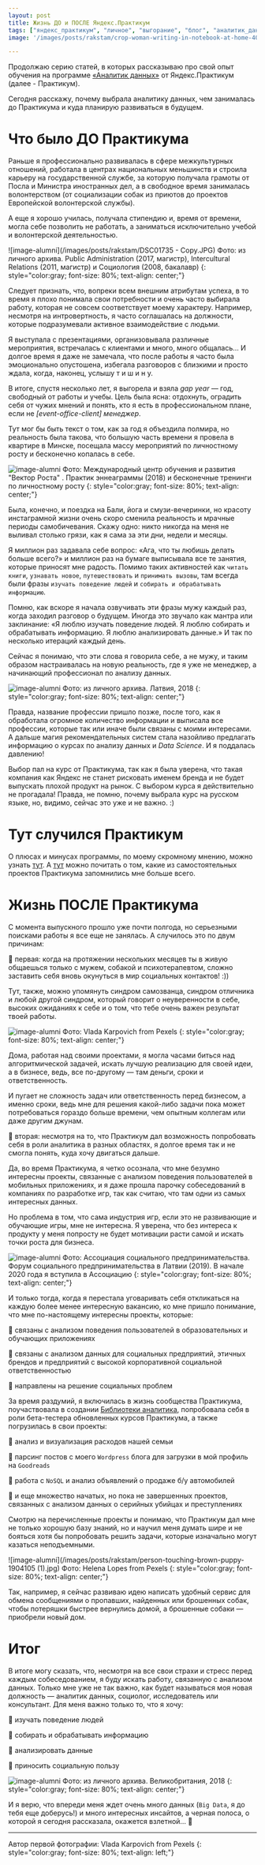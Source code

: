 ```yaml
---
layout: post
title: Жизнь ДО и ПОСЛЕ Яндекс.Практикум
tags: ["яндекс_практикум", "личное", "выгорание", "блог", "аналитик_данных"]
image: '/images/posts/rakstam/crop-woman-writing-in-notebook-at-home-4050300.jpg'

---
```


Продолжаю серию статей, в которых рассказываю про свой опыт обучения на программе [«Аналитик данных»](https://praktikum.yandex.ru/data-analyst) от Яндекс.Практикум (далее - Практикум). 

Сегодня расскажу, почему выбрала аналитику данных, чем занималась до Практикума и куда планирую развиваться в будущем. 

# Что было ДО Практикума

Раньше я профессионально развивалась в сфере межкультурных отношений, работала в центрах национальных меньшинств и строила карьеру на государственной службе, за которую получала грамоты от Посла и Министра иностранных дел, а в свободное время занималась волонтерством (от социализации собак из приютов до проектов Европейской волонтерской службы). 

А еще я хорошо училась, получала стипендию и, время от времени, могла себе позволить не работать, а заниматься исключительно учебой и волонтерской деятельностью.

![image-alumni](/images/posts/rakstam/DSC01735 - Copy.JPG)
Фото: из личного архива. Public Administration (2017, магистр), Intercultural Relations (2011, магистр) и Социология (2008, бакалавр) 
{: style="color:gray; font-size: 80%; text-align: center;"}

Следует признать, что, вопреки всем внешним атрибутам успеха, в то время я плохо понимала свои потребности и очень часто выбирала работу, которая не совсем соответствует моему характеру. Например, несмотря на интровертность, я часто соглашалась на должности, которые подразумевали активное взаимодействие с людьми. 

Я выступала с презентациями, организовывала различные мероприятия, встречалась с клиентами и много, много общалась… И долгое время я даже не замечала, что после работы я часто была эмоционально опустошена, избегала разговоров с близкими и просто ждала, когда, наконец, услышу  т  и  ш  и  н  у.

В итоге, спустя несколько лет, я выгорела и взяла *gap year* — год, свободный от работы и учебы. Цель была ясна: отдохнуть, оградить себя от чужих мнений и понять, кто я есть в профессиональном плане, если не *[event-office-client] менеджер*.

Тут мог бы быть текст о том, как за год я объездила полмира, но реальность была такова, что большую часть времени я провела в квартире в Минске, посещала массу мероприятий по личностному росту и бесконечно копалась в себе. 

![image-alumni](/images/posts/rakstam/2018_eneagramma_VektorRosta.jpg)
Фото: Международный центр обучения и развития "Вектор Роста" . Практик эннеаграммы (2018) и бесконечные тренинги по личностному росту
{: style="color:gray; font-size: 80%; text-align: center;"}

Была, конечно, и поездка на Бали, йога и смузи-вечеринки, но красоту инстаграмной жизни очень скоро сменила реальность и мрачные периоды самобичевания. Скажу одно: никто никогда на меня не выливал столько грязи, как я сама за эти дни, недели и месяцы. 

Я миллион раз задавала себе вопрос: «Ага, что ты любишь делать больше всего?» и миллион раз на бумаге выписывала все те занятия, которые приносят мне радость. Помимо таких активностей как `читать книги`, `узнавать новое`, `путешествовать` и `принимать вызовы`, там всегда были фразы `изучать поведение людей` и `собирать и обрабатывать информацию`. 

Помню, как вскоре я начала озвучивать эти фразы мужу каждый раз, когда заходил разговор о будущем. Иногда это звучало как мантра или заклинание: «Я люблю изучать поведение людей. Я люблю собирать и обрабатывать информацию. Я люблю анализировать данные.» И так по несколько итераций каждый день.

Сейчас я понимаю, что эти слова я говорила себе, а не мужу, и таким образом настраивалась на новую реальность, где я уже не менеджер, а начинающий профессионал по анализу данных.

![image-alumni](/images/posts/rakstam/DSC01797.JPG)
Фото: из личного архива. Латвия, 2018
{: style="color:gray; font-size: 80%; text-align: center;"}


Правда, название профессии пришло позже, после того, как я обработала огромное количество информации и выписала все профессии, которые так или иначе были связаны с моими интересами. А дальше магия рекомендательных систем стала назойливо предлагать информацию о курсах по анализу данных и *Data Science*. И я поддалась давлению!
 
Выбор пал на курс от Практикума, так как я была уверена, что такая компания как Яндекс не станет рисковать именем бренда и не будет выпускать плохой продукт на рынок. С выбором курса я действительно не прогадала! Правда, не помню, почему выбрала курс на русском языке, но, видимо, сейчас это уже и не важно. :)

# Тут случился Практикум

О плюсах и минусах программы, по моему скромному мнению, можно узнать [тут](https://blog.agnesepoikane.com/2020/05/02/otziv-o-kurse-Analitik-dannih-ot-Yandex-Practicum/). А [тут](https://blog.agnesepoikane.com/2020/07/17/samostoyatelnie-proekti-v-Yandex-Practicum/) можно почитать о том, какие из самостоятельных проектов Практикума запомнились мне больше всего. 

# Жизнь ПОСЛЕ Практикума

С момента выпускного прошло уже почти полгода, но серьезными поисками работы я все еще не занялась. А случилось это по двум причинам:

:small_blue_diamond: первая: когда на протяжении нескольких месяцев ты в живую общаешься только с мужем, собакой и психотерапевтом, сложно заставить себя вновь окунуться в мир социальных контактов! :)) 

Тут, также, можно упомянуть синдром самозванца, синдром отличника и любой другой синдром, который говорит о неуверенности в себе, высоких ожиданиях к себе и о том, что тебе очень важен результат твоей работы.

![image-alumni](/images/posts/rakstam/crop-woman-writing-in-notebook-at-home-4050300.jpg)
Фото: Vlada Karpovich from Pexels
{: style="color:gray; font-size: 80%; text-align: center;"}

Дома, работая над своими проектами, я могла часами биться над алгоритмической задачей, искать лучшую реализацию для своей идеи, а в бизнесе, ведь, все по-другому — там деньги, сроки и ответственность.

И пугает не сложность задач или ответственность перед бизнесом, а именно сроки, ведь мне для решения какой-либо задачи пока может потребоваться гораздо больше времени, чем опытным коллегам или даже другим джунам.

:small_blue_diamond: вторая: несмотря на то, что Практикум дал возможность попробовать себя в роли аналитика в разных областях, я долгое время так и не смогла понять, куда хочу двигаться дальше.
 
Да, во время Практикума, я четко осознала, что мне безумно интересны проекты, связанные с анализом поведения пользователей в мобильных приложениях, и я даже прошла парочку собеседований в компаниях по разработке игр, так как считаю, что там одни из самых интересных данных. 

Но проблема в том, что сама индустрия игр, если это не развивающие и обучающие игры, мне не интересна. Я уверена, что без интереса к продукту у меня попросту не будет мотивации расти самой и искать точки роста для бизнеса.

![image-alumni](/images/posts/rakstam/LSUA_Forums_20190524_032.jpg)
Фото: Ассоциация социального предпринимательства. Форум социального предпринимательства в Латвии (2019). В начале 2020 года я вступила в Ассоциацию
{: style="color:gray; font-size: 80%; text-align: center;"}

И только тогда, когда я перестала уговаривать себя откликаться на каждую более менее интересную вакансию, ко мне пришло понимание, что мне по-настоящему интересны проекты, которые:

:small_blue_diamond: связаны с анализом поведения пользователей в образовательных и обучающих приложениях

:small_blue_diamond: связаны с анализом данных для социальных предприятий, этичных брендов и предприятий с высокой корпоративной социальной ответственностью

:small_blue_diamond: направлены на решение социальных проблем

За время раздумий, я включилась в жизнь сообщества Практикума, поучаствовала в создании [Библиотеки аналитика](https://www.analysts-library.ru/), попробовала себя в роли бета-тестера обновленных курсов Практикума, а также погрузилась в свои проекты:

:small_blue_diamond: анализ и визуализация расходов нашей семьи

:small_blue_diamond: парсинг постов с моего `Wordpress` блога для загрузки в мой профиль на `Goodreads`

:small_blue_diamond: работа с `NoSQL` и анализ объявлений о продаже б/у автомобилей

:small_blue_diamond: и еще множество начатых, но пока не завершенных проектов, связанных с анализом данных о серийных убийцах и преступлениях

Смотрю на перечисленные проекты и понимаю, что Практикум дал мне не только хорошую базу знаний, но и научил меня думать шире и не бояться хотя бы попробовать решить задачи, которые изначально могут казаться неподъемными.

![image-alumni](/images/posts/rakstam/person-touching-brown-puppy-1904105 (1).jpg)
Фото: Helena Lopes from Pexels
{: style="color:gray; font-size: 80%; text-align: center;"}

Так, например, я сейчас развиваю идею написать удобный сервис для обмена сообщениями о пропавших, найденных или брошенных собак, чтобы потеряшки быстрее вернулись домой, а брошенные собаки — приобрели новый дом. 

# Итог

В итоге могу сказать, что, несмотря на все свои страхи и стресс перед каждым собеседованием, я буду искать работу, связанную с анализом данных. Только мне уже не так важно, как будет называться моя новая должность — аналитик данных, социолог, исследователь или консультант. Для меня важно только то, что я хочу:

:small_blue_diamond: изучать поведение людей

:small_blue_diamond: собирать и обрабатывать информацию

:small_blue_diamond: анализировать данные

:small_blue_diamond: приносить социальную пользу

![image-alumni](/images/posts/rakstam/DSC04360.JPG)
Фото: из личного архива. Великобритания, 2018
{: style="color:gray; font-size: 80%; text-align: center;"}

И я верю, что впереди меня ждет очень много данных (`Big Data`, я до тебя еще доберусь!) и много интересных инсайтов, а черная полоса, о которой я сегодня рассказала, окажется взлетной… :yellow_heart:


***

Автор первой фотографии: Vlada Karpovich from Pexels
{: style="color:gray; font-size: 80%; text-align: left;"}
